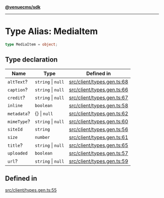 [**@venuecms/sdk**](../Index.md)

***

# Type Alias: MediaItem

```ts
type MediaItem = object;
```

## Type declaration

| Name | Type | Defined in |
| ------ | ------ | ------ |
| `altText`? | `string` \| `null` | [src/client/types.gen.ts:68](https://github.com/venuecms/sdk/blob/e006ed15657b6995aa87e1eb9272ec151fbf86f1/src/client/types.gen.ts#L68) |
| `caption`? | `string` \| `null` | [src/client/types.gen.ts:66](https://github.com/venuecms/sdk/blob/e006ed15657b6995aa87e1eb9272ec151fbf86f1/src/client/types.gen.ts#L66) |
| `credit`? | `string` \| `null` | [src/client/types.gen.ts:67](https://github.com/venuecms/sdk/blob/e006ed15657b6995aa87e1eb9272ec151fbf86f1/src/client/types.gen.ts#L67) |
| `inline` | `boolean` | [src/client/types.gen.ts:58](https://github.com/venuecms/sdk/blob/e006ed15657b6995aa87e1eb9272ec151fbf86f1/src/client/types.gen.ts#L58) |
| `metadata`? | \{\} \| `null` | [src/client/types.gen.ts:62](https://github.com/venuecms/sdk/blob/e006ed15657b6995aa87e1eb9272ec151fbf86f1/src/client/types.gen.ts#L62) |
| `mimeType`? | `string` \| `null` | [src/client/types.gen.ts:60](https://github.com/venuecms/sdk/blob/e006ed15657b6995aa87e1eb9272ec151fbf86f1/src/client/types.gen.ts#L60) |
| `siteId` | `string` | [src/client/types.gen.ts:56](https://github.com/venuecms/sdk/blob/e006ed15657b6995aa87e1eb9272ec151fbf86f1/src/client/types.gen.ts#L56) |
| `size` | `number` | [src/client/types.gen.ts:61](https://github.com/venuecms/sdk/blob/e006ed15657b6995aa87e1eb9272ec151fbf86f1/src/client/types.gen.ts#L61) |
| `title`? | `string` \| `null` | [src/client/types.gen.ts:65](https://github.com/venuecms/sdk/blob/e006ed15657b6995aa87e1eb9272ec151fbf86f1/src/client/types.gen.ts#L65) |
| `uploaded` | `boolean` | [src/client/types.gen.ts:57](https://github.com/venuecms/sdk/blob/e006ed15657b6995aa87e1eb9272ec151fbf86f1/src/client/types.gen.ts#L57) |
| `url`? | `string` \| `null` | [src/client/types.gen.ts:59](https://github.com/venuecms/sdk/blob/e006ed15657b6995aa87e1eb9272ec151fbf86f1/src/client/types.gen.ts#L59) |

## Defined in

[src/client/types.gen.ts:55](https://github.com/venuecms/sdk/blob/e006ed15657b6995aa87e1eb9272ec151fbf86f1/src/client/types.gen.ts#L55)
